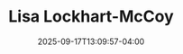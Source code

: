 ---
title: Lisa Lockhart-McCoy
aliases: 
  - /people/lisa-lockhart
other_names: 
 - Lisa Lockhart
date: 2025-09-17T13:09:57-04:00
featured_image: Lisa-Lockhart-McCoy.webp
featured_image_attr: 
featured_image_attr_link: 
featured_image_alt: 
featured_image_caption: 
Socials:
  Facebook: lisa.lockhart.902
  Twitter: 
  Instagram: 
  LinkedIn: 
  IBDB: 
  IMDb:
  Website: https://www.lisalockhartsoprano.com/
---